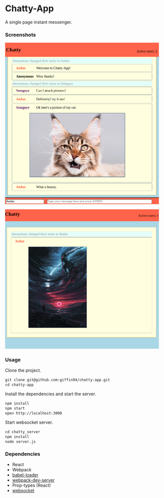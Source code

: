 Chatty-App
=====================

A single page instant messenger.

### Screenshots

!["Have a chat!"](https://github.com/giffin94/chatty-app/blob/master/public/images/Screenshot%20from%202019-02-17%2016-21-27.png?raw=true)

!["unique colors for each user!"](https://github.com/giffin94/chatty-app/blob/master/public/images/Screenshot%20from%202019-02-17%2016-16-33.png?raw=true)


### Usage

Clone the project.

```
git clone git@github.com:giffin94/chatty-app.git
cd chatty-app
```

Install the dependencies and start the server.

```
npm install
npm start
open http://localhost:3000
```

Start websocket server.

```
cd chatty_server
npm install
node server.js
```


### Dependencies

* React
* Webpack
* [babel-loader](https://github.com/babel/babel-loader)
* [webpack-dev-server](https://github.com/webpack/webpack-dev-server)
* Prop-types (React)
* [websocket](https://www.npmjs.com/package/ws)
